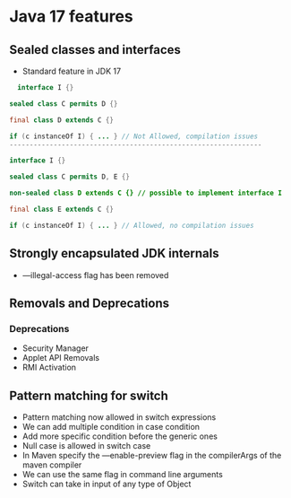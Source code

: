 # Java 17 features

## Sealed classes and interfaces
* Standard feature in JDK 17
```Java
  interface I {}

sealed class C permits D {}

final class D extends C {}

if (c instanceOf I) { ... } // Not Allowed, compilation issues
---------------------------------------------------------------

interface I {}

sealed class C permits D, E {}

non-sealed class D extends C {} // possible to implement interface I

final class E extends C {}

if (c instanceOf I) { ... } // Allowed, no compilation issues
```

## Strongly encapsulated JDK internals
* —illegal-access flag has been removed

## Removals and Deprecations
### Deprecations
* Security Manager
* Applet API
  Removals
* RMI Activation

## Pattern matching for switch
* Pattern matching now allowed in switch expressions
* We can add multiple condition in case condition
* Add more specific condition before the generic ones
* Null case is allowed in switch case
* In Maven specify the —enable-preview flag in the compilerArgs of the maven compiler
* We can use the same flag in command line arguments
* Switch can take in input of any type of Object

